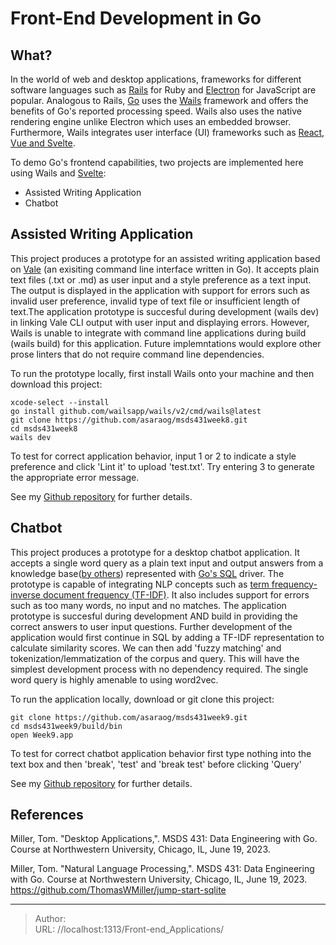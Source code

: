 # Front-End Development in Go


## What?

In the world of web and desktop applications, frameworks for different software languages such as [Rails](https://rubyonrails.org/) for Ruby and [Electron](https://www.electronjs.org/) for JavaScript are popular. Analogous to Rails, [Go](https://go.dev/) uses the [Wails](https://wails.io/) framework and offers the benefits of Go&#39;s reported processing speed. Wails also uses the native rendering engine unlike Electron which uses an embedded browser. Furthermore, Wails integrates user interface (UI) frameworks such as [React, Vue and Svelte](https://wails.io/docs/community/templates/).

To demo Go&#39;s frontend capabilities, two projects are implemented here using Wails and [Svelte](https://svelte.dev/repl/hello-world):
- Assisted Writing Application
- Chatbot

## Assisted Writing Application
This project produces a prototype for an assisted writing application based on [Vale](https://vale.sh/) (an exisiting command line interface written in Go).  It accepts plain text files (.txt or .md) as user input and a style preference as a text input. The output is displayed in the application with support for errors such as invalid user preference, invalid type of text file or insufficient length of text.The application prototype is succesful during development (wails dev) in linking Vale CLI output with user input and displaying errors. However, Wails is unable to integrate with command line applications during build (wails build) for this application. Future implemntations would explore other prose linters that do not require command line dependencies.

To run the prototype locally, first install Wails onto your machine and then download this project:
```
xcode-select --install
go install github.com/wailsapp/wails/v2/cmd/wails@latest
git clone https://github.com/asaraog/msds431week8.git
cd msds431week8
wails dev
```
To test for correct application behavior, input 1 or 2 to indicate a style preference and click &#39;Lint it&#39; to upload &#39;test.txt&#39;. Try entering 3 to generate the appropriate error message.

See my [Github repository](https://github.com/asaraog/msds431week8) for further details.

## Chatbot
This project produces a prototype for a desktop chatbot application. It accepts a single word query as a plain text input and output answers from a knowledge base([by others](https://github.com/ThomasWMiller/jump-start-sqlite/blob/main/QandA.csv)) represented with [Go&#39;s SQL](https://github.com/mattn/go-sqlite3) driver. The prototype is capable of integrating NLP concepts such as [term frequency-inverse document frequency (TF-IDF)](https://yi-wang-2005.medium.com/nlp-in-sql-word-vectors-82dffc908423). It also includes support for errors such as too many words, no input and no matches. The application prototype is succesful during development AND build in providing the correct answers to user input questions. Further development of the application would first continue in SQL by adding a TF-IDF representation to calculate similarity scores. We can then add &#39;fuzzy matching&#39; and tokenization/lemmatization of the corpus and query. This will have the simplest development process with no dependency required. The single word query is highly amenable to using word2vec.

To run the application locally, download or git clone this project:
```
git clone https://github.com/asaraog/msds431week9.git
cd msds431week9/build/bin
open Week9.app
```
To test for correct chatbot application behavior first type nothing into the text box and then &#39;break&#39;, &#39;test&#39; and &#39;break test&#39; before clicking &#39;Query&#39;

See my [Github repository](https://github.com/asaraog/msds431week9) for further details.

## References

Miller, Tom. &#34;Desktop Applications,&#34;. MSDS 431: Data Engineering with Go. Course at Northwestern University, Chicago, IL, June 19, 2023.

Miller, Tom. &#34;Natural Language Processing,&#34;. MSDS 431: Data Engineering with Go. Course at Northwestern University, Chicago, IL, June 19, 2023.
https://github.com/ThomasWMiller/jump-start-sqlite

---

> Author:   
> URL: //localhost:1313/Front-end_Applications/  

